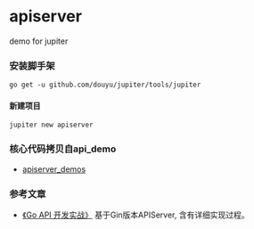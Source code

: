 # apiserver
demo for jupiter

### 安装脚手架
```
go get -u github.com/douyu/jupiter/tools/jupiter
```

#### 新建项目
```
jupiter new apiserver
```

### 核心代码拷贝自api_demo
+ [apiserver_demos](https://github.com/feixiao/apiserver_demos)

### 参考文章
+ [《Go API 开发实战》](https://cloud.tencent.com/developer/article/1427578) 基于Gin版本APIServer, 含有详细实现过程。
